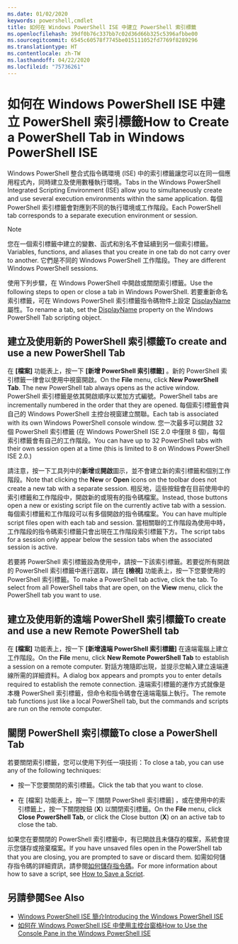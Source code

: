 ```yaml
---
ms.date: 01/02/2020
keywords: powershell,cmdlet
title: 如何在 Windows PowerShell ISE 中建立 PowerShell 索引標籤
ms.openlocfilehash: 39df0b76c337bb7c02d36d66b325c5396afbbe00
ms.sourcegitcommit: 6545c60578f7745be015111052fd7769f8289296
ms.translationtype: HT
ms.contentlocale: zh-TW
ms.lasthandoff: 04/22/2020
ms.locfileid: "75736261"
---
```

# <a name="how-to-create-a-powershell-tab-in-windows-powershell-ise"></a><span data-ttu-id="3c846-103">如何在 Windows PowerShell ISE 中建立 PowerShell 索引標籤</span><span class="sxs-lookup"><span data-stu-id="3c846-103">How to Create a PowerShell Tab in Windows PowerShell ISE</span></span>

<span data-ttu-id="3c846-104">Windows PowerShell 整合式指令碼環境 (ISE) 中的索引標籤讓您可以在同一個應用程式內，同時建立及使用數種執行環境。</span><span class="sxs-lookup"><span data-stu-id="3c846-104">Tabs in the Windows PowerShell Integrated Scripting Environment (ISE) allow you to simultaneously create and use several execution environments within the same application.</span></span> <span data-ttu-id="3c846-105">每個 PowerShell 索引標籤會對應到不同的執行環境或工作階段。</span><span class="sxs-lookup"><span data-stu-id="3c846-105">Each PowerShell tab corresponds to a separate execution environment or session.</span></span>

> [!NOTE]
> <span data-ttu-id="3c846-106">您在一個索引標籤中建立的變數、函式和別名不會延續到另一個索引標籤。</span><span class="sxs-lookup"><span data-stu-id="3c846-106">Variables, functions, and aliases that you create in one tab do not carry over to another.</span></span> <span data-ttu-id="3c846-107">它們是不同的 Windows PowerShell 工作階段。</span><span class="sxs-lookup"><span data-stu-id="3c846-107">They are different Windows PowerShell sessions.</span></span>

<span data-ttu-id="3c846-108">使用下列步驟，在 Windows PowerShell 中開啟或關閉索引標籤。</span><span class="sxs-lookup"><span data-stu-id="3c846-108">Use the following steps to open or close a tab in Windows PowerShell.</span></span> <span data-ttu-id="3c846-109">若要重新命名索引標籤，可在 Windows PowerShell 索引標籤指令碼物件上設定 [DisplayName](object-model/The-PowerShellTab-Object.md#displayname) 屬性。</span><span class="sxs-lookup"><span data-stu-id="3c846-109">To rename a tab, set the [DisplayName](object-model/The-PowerShellTab-Object.md#displayname) property on the Windows PowerShell Tab scripting object.</span></span>

## <a name="to-create-and-use-a-new-powershell-tab"></a><span data-ttu-id="3c846-110">建立及使用新的 PowerShell 索引標籤</span><span class="sxs-lookup"><span data-stu-id="3c846-110">To create and use a new PowerShell Tab</span></span>

<span data-ttu-id="3c846-111">在 **[檔案]** 功能表上，按一下 **[新增 PowerShell 索引標籤]** 。新的 PowerShell 索引標籤一律會以使用中視窗開啟。</span><span class="sxs-lookup"><span data-stu-id="3c846-111">On the **File** menu, click **New PowerShell Tab**. The new PowerShell tab always opens as the active window.</span></span> <span data-ttu-id="3c846-112">PowerShell 索引標籤是依其開啟順序以累加方式編號。</span><span class="sxs-lookup"><span data-stu-id="3c846-112">PowerShell tabs are incrementally numbered in the order that they are opened.</span></span> <span data-ttu-id="3c846-113">每個索引標籤會與自己的 Windows PowerShell 主控台視窗建立關聯。</span><span class="sxs-lookup"><span data-stu-id="3c846-113">Each tab is associated with its own Windows PowerShell console window.</span></span> <span data-ttu-id="3c846-114">您一次最多可以開啟 32 個 PowerShell 索引標籤 (在 Windows PowerShell ISE 2.0 中僅限 8 個)，每個索引標籤會有自己的工作階段。</span><span class="sxs-lookup"><span data-stu-id="3c846-114">You can have up to 32 PowerShell tabs with their own session open at a time (this is limited to 8 on Windows PowerShell ISE 2.0.)</span></span>

<span data-ttu-id="3c846-115">請注意，按一下工具列中的**新增**或**開啟**圖示，並不會建立新的索引標籤和個別工作階段。</span><span class="sxs-lookup"><span data-stu-id="3c846-115">Note that clicking the **New** or **Open** icons on the toolbar does not create a new tab with a separate session.</span></span> <span data-ttu-id="3c846-116">相反地，這些按鈕會在目前使用中的索引標籤和工作階段中，開啟新的或現有的指令碼檔案。</span><span class="sxs-lookup"><span data-stu-id="3c846-116">Instead, those buttons open a new or existing script file on the currently active tab with a session.</span></span> <span data-ttu-id="3c846-117">每個索引標籤和工作階段可以有多個開啟的指令碼檔案。</span><span class="sxs-lookup"><span data-stu-id="3c846-117">You can have multiple script files open with each tab and session.</span></span> <span data-ttu-id="3c846-118">當相關聯的工作階段為使用中時，工作階段的指令碼索引標籤只會出現在工作階段索引標籤下方。</span><span class="sxs-lookup"><span data-stu-id="3c846-118">The script tabs for a session only appear below the session tabs when the associated session is active.</span></span>

<span data-ttu-id="3c846-119">若要將 PowerShell 索引標籤設為使用中，請按一下該索引標籤。若要從所有開啟的 PowerShell 索引標籤中進行選取，請在 **[檢視]** 功能表上，按一下您要使用的 PowerShell 索引標籤。</span><span class="sxs-lookup"><span data-stu-id="3c846-119">To make a PowerShell tab active, click the tab. To select from all PowerShell tabs that are open, on the **View** menu, click the PowerShell tab you want to use.</span></span>

## <a name="to-create-and-use-a-new-remote-powershell-tab"></a><span data-ttu-id="3c846-120">建立及使用新的遠端 PowerShell 索引標籤</span><span class="sxs-lookup"><span data-stu-id="3c846-120">To create and use a new Remote PowerShell tab</span></span>

<span data-ttu-id="3c846-121">在 **[檔案]** 功能表上，按一下 **[新增遠端 PowerShell 索引標籤]** 在遠端電腦上建立工作階段。</span><span class="sxs-lookup"><span data-stu-id="3c846-121">On the **File** menu, click **New Remote PowerShell Tab** to establish a session on a remote computer.</span></span> <span data-ttu-id="3c846-122">對話方塊隨即出現，並提示您輸入建立遠端連線所需的詳細資料。</span><span class="sxs-lookup"><span data-stu-id="3c846-122">A dialog box appears and prompts you to enter details required to establish the remote connection.</span></span> <span data-ttu-id="3c846-123">遠端索引標籤的運作方式就像是本機 PowerShell 索引標籤，但命令和指令碼會在遠端電腦上執行。</span><span class="sxs-lookup"><span data-stu-id="3c846-123">The remote tab functions just like a local PowerShell tab, but the commands and scripts are run on the remote computer.</span></span>

## <a name="to-close-a-powershell-tab"></a><span data-ttu-id="3c846-124">關閉 PowerShell 索引標籤</span><span class="sxs-lookup"><span data-stu-id="3c846-124">To close a PowerShell Tab</span></span>

<span data-ttu-id="3c846-125">若要關閉索引標籤，您可以使用下列任一項技術：</span><span class="sxs-lookup"><span data-stu-id="3c846-125">To close a tab, you can use any of the following techniques:</span></span>

- <span data-ttu-id="3c846-126">按一下您要關閉的索引標籤。</span><span class="sxs-lookup"><span data-stu-id="3c846-126">Click the tab that you want to close.</span></span>

- <span data-ttu-id="3c846-127">在 [檔案]  功能表上，按一下 [關閉 PowerShell 索引標籤]  ，或在使用中的索引標籤上，按一下關閉按鈕 (**X**) 以關閉索引標籤。</span><span class="sxs-lookup"><span data-stu-id="3c846-127">On the **File** menu, click **Close PowerShell Tab**, or click the Close button (**X**) on an active tab to close the tab.</span></span>

<span data-ttu-id="3c846-128">如果您在要關閉的 PowerShell 索引標籤中，有已開啟且未儲存的檔案，系統會提示您儲存或捨棄檔案。</span><span class="sxs-lookup"><span data-stu-id="3c846-128">If you have unsaved files open in the PowerShell tab that you are closing, you are prompted to save or discard them.</span></span> <span data-ttu-id="3c846-129">如需如何儲存指令碼的詳細資訊，請參閱[如何儲存指令碼](How-to-Write-and-Run-Scripts-in-the-Windows-PowerShell-ISE.md#how-to-save-a-script)。</span><span class="sxs-lookup"><span data-stu-id="3c846-129">For more information about how to save a script, see [How to Save a Script](How-to-Write-and-Run-Scripts-in-the-Windows-PowerShell-ISE.md#how-to-save-a-script).</span></span>

## <a name="see-also"></a><span data-ttu-id="3c846-130">另請參閱</span><span class="sxs-lookup"><span data-stu-id="3c846-130">See Also</span></span>

- [<span data-ttu-id="3c846-131">Windows PowerShell ISE 簡介</span><span class="sxs-lookup"><span data-stu-id="3c846-131">Introducing the Windows PowerShell ISE</span></span>](Introducing-the-Windows-PowerShell-ISE.md)
- [<span data-ttu-id="3c846-132">如何在 Windows PowerShell ISE 中使用主控台窗格</span><span class="sxs-lookup"><span data-stu-id="3c846-132">How to Use the Console Pane in the Windows PowerShell ISE</span></span>](How-to-Use-the-Console-Pane-in-the-Windows-PowerShell-ISE.md)
